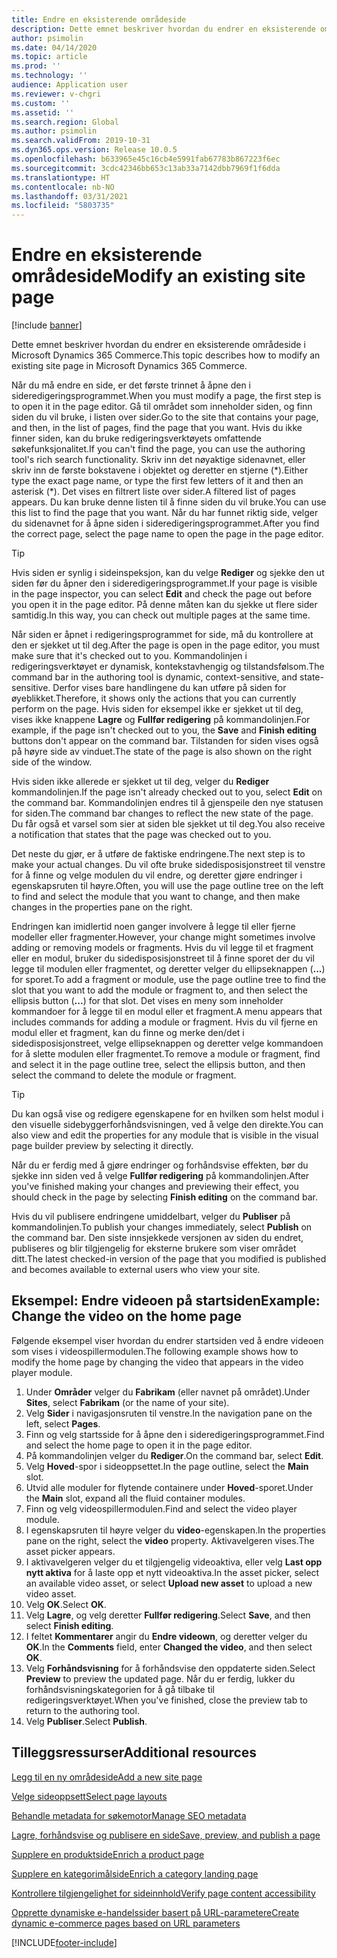 ```yaml
---
title: Endre en eksisterende områdeside
description: Dette emnet beskriver hvordan du endrer en eksisterende områdeside i Microsoft Dynamics 365 Commerce.
author: psimolin
ms.date: 04/14/2020
ms.topic: article
ms.prod: ''
ms.technology: ''
audience: Application user
ms.reviewer: v-chgri
ms.custom: ''
ms.assetid: ''
ms.search.region: Global
ms.author: psimolin
ms.search.validFrom: 2019-10-31
ms.dyn365.ops.version: Release 10.0.5
ms.openlocfilehash: b633965e45c16cb4e5991fab67783b867223f6ec
ms.sourcegitcommit: 3cdc42346bb653c13ab33a7142dbb7969f1f6dda
ms.translationtype: HT
ms.contentlocale: nb-NO
ms.lasthandoff: 03/31/2021
ms.locfileid: "5803735"
---
```

# <a name="modify-an-existing-site-page"></a><span data-ttu-id="338bb-103">Endre en eksisterende områdeside</span><span class="sxs-lookup"><span data-stu-id="338bb-103">Modify an existing site page</span></span>

[!include [banner](includes/banner.md)]

<span data-ttu-id="338bb-104">Dette emnet beskriver hvordan du endrer en eksisterende områdeside i Microsoft Dynamics 365 Commerce.</span><span class="sxs-lookup"><span data-stu-id="338bb-104">This topic describes how to modify an existing site page in Microsoft Dynamics 365 Commerce.</span></span>

<span data-ttu-id="338bb-105">Når du må endre en side, er det første trinnet å åpne den i sideredigeringsprogrammet.</span><span class="sxs-lookup"><span data-stu-id="338bb-105">When you must modify a page, the first step is to open it in the page editor.</span></span> <span data-ttu-id="338bb-106">Gå til området som inneholder siden, og finn siden du vil bruke, i listen over sider.</span><span class="sxs-lookup"><span data-stu-id="338bb-106">Go to the site that contains your page, and then, in the list of pages, find the page that you want.</span></span> <span data-ttu-id="338bb-107">Hvis du ikke finner siden, kan du bruke redigeringsverktøyets omfattende søkefunksjonalitet.</span><span class="sxs-lookup"><span data-stu-id="338bb-107">If you can't find the page, you can use the authoring tool's rich search functionality.</span></span> <span data-ttu-id="338bb-108">Skriv inn det nøyaktige sidenavnet, eller skriv inn de første bokstavene i objektet og deretter en stjerne (\*).</span><span class="sxs-lookup"><span data-stu-id="338bb-108">Either type the exact page name, or type the first few letters of it and then an asterisk (\*).</span></span> <span data-ttu-id="338bb-109">Det vises en filtrert liste over sider.</span><span class="sxs-lookup"><span data-stu-id="338bb-109">A filtered list of pages appears.</span></span> <span data-ttu-id="338bb-110">Du kan bruke denne listen til å finne siden du vil bruke.</span><span class="sxs-lookup"><span data-stu-id="338bb-110">You can use this list to find the page that you want.</span></span> <span data-ttu-id="338bb-111">Når du har funnet riktig side, velger du sidenavnet for å åpne siden i sideredigeringsprogrammet.</span><span class="sxs-lookup"><span data-stu-id="338bb-111">After you find the correct page, select the page name to open the page in the page editor.</span></span>

> [!TIP]
> <span data-ttu-id="338bb-112">Hvis siden er synlig i sideinspeksjon, kan du velge **Rediger** og sjekke den ut siden før du åpner den i sideredigeringsprogrammet.</span><span class="sxs-lookup"><span data-stu-id="338bb-112">If your page is visible in the page inspector, you can select **Edit** and check the page out before you open it in the page editor.</span></span> <span data-ttu-id="338bb-113">På denne måten kan du sjekke ut flere sider samtidig.</span><span class="sxs-lookup"><span data-stu-id="338bb-113">In this way, you can check out multiple pages at the same time.</span></span>

<span data-ttu-id="338bb-114">Når siden er åpnet i redigeringsprogrammet for side, må du kontrollere at den er sjekket ut til deg.</span><span class="sxs-lookup"><span data-stu-id="338bb-114">After the page is open in the page editor, you must make sure that it's checked out to you.</span></span> <span data-ttu-id="338bb-115">Kommandolinjen i redigeringsverktøyet er dynamisk, kontekstavhengig og tilstandsfølsom.</span><span class="sxs-lookup"><span data-stu-id="338bb-115">The command bar in the authoring tool is dynamic, context-sensitive, and state-sensitive.</span></span> <span data-ttu-id="338bb-116">Derfor vises bare handlingene du kan utføre på siden for øyeblikket.</span><span class="sxs-lookup"><span data-stu-id="338bb-116">Therefore, it shows only the actions that you can currently perform on the page.</span></span> <span data-ttu-id="338bb-117">Hvis siden for eksempel ikke er sjekket ut til deg, vises ikke knappene **Lagre** og **Fullfør redigering** på kommandolinjen.</span><span class="sxs-lookup"><span data-stu-id="338bb-117">For example, if the page isn't checked out to you, the **Save** and **Finish editing** buttons don't appear on the command bar.</span></span> <span data-ttu-id="338bb-118">Tilstanden for siden vises også på høyre side av vinduet.</span><span class="sxs-lookup"><span data-stu-id="338bb-118">The state of the page is also shown on the right side of the window.</span></span>

<span data-ttu-id="338bb-119">Hvis siden ikke allerede er sjekket ut til deg, velger du **Rediger** kommandolinjen.</span><span class="sxs-lookup"><span data-stu-id="338bb-119">If the page isn't already checked out to you, select **Edit** on the command bar.</span></span> <span data-ttu-id="338bb-120">Kommandolinjen endres til å gjenspeile den nye statusen for siden.</span><span class="sxs-lookup"><span data-stu-id="338bb-120">The command bar changes to reflect the new state of the page.</span></span> <span data-ttu-id="338bb-121">Du får også et varsel som sier at siden ble sjekket ut til deg.</span><span class="sxs-lookup"><span data-stu-id="338bb-121">You also receive a notification that states that the page was checked out to you.</span></span>

<span data-ttu-id="338bb-122">Det neste du gjør, er å utføre de faktiske endringene.</span><span class="sxs-lookup"><span data-stu-id="338bb-122">The next step is to make your actual changes.</span></span> <span data-ttu-id="338bb-123">Du vil ofte bruke sidedisposisjonstreet til venstre for å finne og velge modulen du vil endre, og deretter gjøre endringer i egenskapsruten til høyre.</span><span class="sxs-lookup"><span data-stu-id="338bb-123">Often, you will use the page outline tree on the left to find and select the module that you want to change, and then make changes in the properties pane on the right.</span></span> 

<span data-ttu-id="338bb-124">Endringen kan imidlertid noen ganger involvere å legge til eller fjerne modeller eller fragmenter.</span><span class="sxs-lookup"><span data-stu-id="338bb-124">However, your change might sometimes involve adding or removing models or fragments.</span></span> <span data-ttu-id="338bb-125">Hvis du vil legge til et fragment eller en modul, bruker du sidedisposisjonstreet til å finne sporet der du vil legge til modulen eller fragmentet, og deretter velger du ellipseknappen (**...**) for sporet.</span><span class="sxs-lookup"><span data-stu-id="338bb-125">To add a fragment or module, use the page outline tree to find the slot that you want to add the module or fragment to, and then select the ellipsis button (**...**) for that slot.</span></span> <span data-ttu-id="338bb-126">Det vises en meny som inneholder kommandoer for å legge til en modul eller et fragment.</span><span class="sxs-lookup"><span data-stu-id="338bb-126">A menu appears that includes commands for adding a module or fragment.</span></span> <span data-ttu-id="338bb-127">Hvis du vil fjerne en modul eller et fragment, kan du finne og merke den/det i sidedisposisjonstreet, velge ellipseknappen og deretter velge kommandoen for å slette modulen eller fragmentet.</span><span class="sxs-lookup"><span data-stu-id="338bb-127">To remove a module or fragment, find and select it in the page outline tree, select the ellipsis button, and then select the command to delete the module or fragment.</span></span>

> [!TIP]
> <span data-ttu-id="338bb-128">Du kan også vise og redigere egenskapene for en hvilken som helst modul i den visuelle sidebyggerforhåndsvisningen, ved å velge den direkte.</span><span class="sxs-lookup"><span data-stu-id="338bb-128">You can also view and edit the properties for any module that is visible in the visual page builder preview by selecting it directly.</span></span>

<span data-ttu-id="338bb-129">Når du er ferdig med å gjøre endringer og forhåndsvise effekten, bør du sjekke inn siden ved å velge **Fullfør redigering** på kommandolinjen.</span><span class="sxs-lookup"><span data-stu-id="338bb-129">After you've finished making your changes and previewing their effect, you should check in the page by selecting **Finish editing** on the command bar.</span></span> 

<span data-ttu-id="338bb-130">Hvis du vil publisere endringene umiddelbart, velger du **Publiser** på kommandolinjen.</span><span class="sxs-lookup"><span data-stu-id="338bb-130">To publish your changes immediately, select **Publish** on the command bar.</span></span> <span data-ttu-id="338bb-131">Den siste innsjekkede versjonen av siden du endret, publiseres og blir tilgjengelig for eksterne brukere som viser området ditt.</span><span class="sxs-lookup"><span data-stu-id="338bb-131">The latest checked-in version of the page that you modified is published and becomes available to external users who view your site.</span></span> 

## <a name="example-change-the-video-on-the-home-page"></a><span data-ttu-id="338bb-132">Eksempel: Endre videoen på startsiden</span><span class="sxs-lookup"><span data-stu-id="338bb-132">Example: Change the video on the home page</span></span>

<span data-ttu-id="338bb-133">Følgende eksempel viser hvordan du endrer startsiden ved å endre videoen som vises i videospillermodulen.</span><span class="sxs-lookup"><span data-stu-id="338bb-133">The following example shows how to modify the home page by changing the video that appears in the video player module.</span></span>

1. <span data-ttu-id="338bb-134">Under **Områder** velger du **Fabrikam** (eller navnet på området).</span><span class="sxs-lookup"><span data-stu-id="338bb-134">Under **Sites**, select **Fabrikam** (or the name of your site).</span></span>
1. <span data-ttu-id="338bb-135">Velg **Sider** i navigasjonsruten til venstre.</span><span class="sxs-lookup"><span data-stu-id="338bb-135">In the navigation pane on the left, select **Pages**.</span></span>
1. <span data-ttu-id="338bb-136">Finn og velg startsside for å åpne den i sideredigeringsprogrammet.</span><span class="sxs-lookup"><span data-stu-id="338bb-136">Find and select the home page to open it in the page editor.</span></span>
1. <span data-ttu-id="338bb-137">På kommandolinjen velger du **Rediger**.</span><span class="sxs-lookup"><span data-stu-id="338bb-137">On the command bar, select **Edit**.</span></span>
1. <span data-ttu-id="338bb-138">Velg **Hoved**-spor i sideoppsettet.</span><span class="sxs-lookup"><span data-stu-id="338bb-138">In the page outline, select the **Main** slot.</span></span>
1. <span data-ttu-id="338bb-139">Utvid alle moduler for flytende containere under **Hoved**-sporet.</span><span class="sxs-lookup"><span data-stu-id="338bb-139">Under the **Main** slot, expand all the fluid container modules.</span></span>
1. <span data-ttu-id="338bb-140">Finn og velg videospillermodulen.</span><span class="sxs-lookup"><span data-stu-id="338bb-140">Find and select the video player module.</span></span>
1. <span data-ttu-id="338bb-141">I egenskapsruten til høyre velger du **video**-egenskapen.</span><span class="sxs-lookup"><span data-stu-id="338bb-141">In the properties pane on the right, select the **video** property.</span></span> <span data-ttu-id="338bb-142">Aktivavelgeren vises.</span><span class="sxs-lookup"><span data-stu-id="338bb-142">The asset picker appears.</span></span>
1. <span data-ttu-id="338bb-143">I aktivavelgeren velger du et tilgjengelig videoaktiva, eller velg **Last opp nytt aktiva** for å laste opp et nytt videoaktiva.</span><span class="sxs-lookup"><span data-stu-id="338bb-143">In the asset picker, select an available video asset, or select **Upload new asset** to upload a new video asset.</span></span>
1. <span data-ttu-id="338bb-144">Velg **OK**.</span><span class="sxs-lookup"><span data-stu-id="338bb-144">Select **OK**.</span></span>
1. <span data-ttu-id="338bb-145">Velg **Lagre**, og velg deretter **Fullfør redigering**.</span><span class="sxs-lookup"><span data-stu-id="338bb-145">Select **Save**, and then select **Finish editing**.</span></span>
1. <span data-ttu-id="338bb-146">I feltet **Kommentarer** angir du **Endre videown**, og deretter velger du **OK**.</span><span class="sxs-lookup"><span data-stu-id="338bb-146">In the **Comments** field, enter **Changed the video**, and then select **OK**.</span></span>
1. <span data-ttu-id="338bb-147">Velg **Forhåndsvisning** for å forhåndsvise den oppdaterte siden.</span><span class="sxs-lookup"><span data-stu-id="338bb-147">Select **Preview** to preview the updated page.</span></span> <span data-ttu-id="338bb-148">Når du er ferdig, lukker du forhåndsvisningskategorien for å gå tilbake til redigeringsverktøyet.</span><span class="sxs-lookup"><span data-stu-id="338bb-148">When you've finished, close the preview tab to return to the authoring tool.</span></span>
1. <span data-ttu-id="338bb-149">Velg **Publiser**.</span><span class="sxs-lookup"><span data-stu-id="338bb-149">Select **Publish**.</span></span>

## <a name="additional-resources"></a><span data-ttu-id="338bb-150">Tilleggsressurser</span><span class="sxs-lookup"><span data-stu-id="338bb-150">Additional resources</span></span>

[<span data-ttu-id="338bb-151">Legg til en ny områdeside</span><span class="sxs-lookup"><span data-stu-id="338bb-151">Add a new site page</span></span>](add-new-page.md)

[<span data-ttu-id="338bb-152">Velge sideoppsett</span><span class="sxs-lookup"><span data-stu-id="338bb-152">Select page layouts</span></span>](select-page-layouts.md)

[<span data-ttu-id="338bb-153">Behandle metadata for søkemotor</span><span class="sxs-lookup"><span data-stu-id="338bb-153">Manage SEO metadata</span></span>](manage-seo-metadata.md)

[<span data-ttu-id="338bb-154">Lagre, forhåndsvise og publisere en side</span><span class="sxs-lookup"><span data-stu-id="338bb-154">Save, preview, and publish a page</span></span>](save-preview-publish-page.md)

[<span data-ttu-id="338bb-155">Supplere en produktside</span><span class="sxs-lookup"><span data-stu-id="338bb-155">Enrich a product page</span></span>](enrich-product-page.md)

[<span data-ttu-id="338bb-156">Supplere en kategorimålside</span><span class="sxs-lookup"><span data-stu-id="338bb-156">Enrich a category landing page</span></span>](enrich-category-page.md)

[<span data-ttu-id="338bb-157">Kontrollere tilgjengelighet for sideinnhold</span><span class="sxs-lookup"><span data-stu-id="338bb-157">Verify page content accessibility</span></span>](verify-accessibility.md)

[<span data-ttu-id="338bb-158">Opprette dynamiske e-handelssider basert på URL-parametere</span><span class="sxs-lookup"><span data-stu-id="338bb-158">Create dynamic e-commerce pages based on URL parameters</span></span>](create-dynamic-pages.md)


[!INCLUDE[footer-include](../includes/footer-banner.md)]
